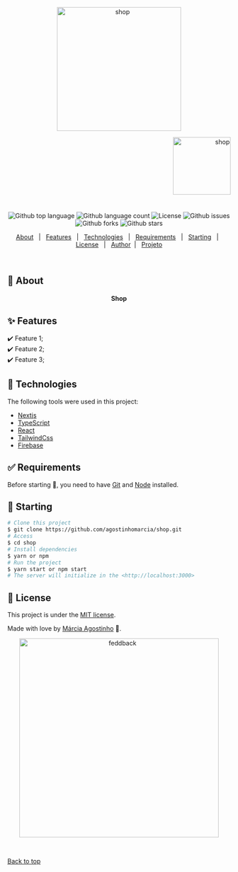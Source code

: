 <p align="center">
   <img src="https://media.giphy.com/media/FWyLGar0fQADQeKWYc/giphy.gif" alt="shop" width="280"/>
</p>

<p align="right">
   <img src="https://media.giphy.com/media/6VPav15Zzn3gj69T3k/giphy.gif" alt="shop" width="130"/>
</p>

<h1 align="center"></h1>

<p align="center">
  <img alt="Github top language" src="https://img.shields.io/github/languages/top/agostinhomarcia/my-feedback?color=4266f5">

  <img alt="Github language count" src="https://img.shields.io/github/languages/count/agostinhomarcia/my-feedback?color=4266f5">

  <img alt="License" src="https://img.shields.io/github/license/agostinhomarcia/my-feedback?color=4266f5">

   <img alt="Github issues" src="https://img.shields.io/github/issues/agostinhomarcia/my-feedback?color=4266f5" />

   <img alt="Github forks" src="https://img.shields.io/github/forks/agostinhomarcia/my-feedback?color=4266f5" />

   <img alt="Github stars" src="https://img.shields.io/github/stars/agostinhomarcia/my-feedback?color=4266f5" /> 
</p>

<p align="center">
  <a href="#dart-about">About</a> &#xa0; | &#xa0; 
  <a href="#sparkles-features">Features</a> &#xa0; | &#xa0;
  <a href="#rocket-technologies">Technologies</a> &#xa0; | &#xa0;
  <a href="#white_check_mark-requirements">Requirements</a> &#xa0; | &#xa0;
  <a href="#checkered_flag-starting">Starting</a> &#xa0; | &#xa0;
  <a href="#memo-license">License</a> &#xa0; | &#xa0;
  <a href="https://github.com/agostinhomarcia" target="_blank">Author</a>&#xa0; | &#xa0
  <a href="#" target="_blank" rel="noopener noreferrer">Projeto</a>
</p>

<br>

## :dart: About

<h4 align="center"> Shop </h4>

<p align="center">
   <!-- <img src="https://media.giphy.com/media/wMHs23gzGAokk92GqE/giphy.gif" alt="feedback" width="690"/> -->
</p>

## :sparkles: Features

:heavy_check_mark: Feature 1;\
:heavy_check_mark: Feature 2;\
:heavy_check_mark: Feature 3;

## :rocket: Technologies

The following tools were used in this project:

- [Nextjs](https://pt-br.nextjs.org/)
- [TypeScript](https://www.w3schools.com/typescript/)
- [React](https://pt-br.reactjs.org/)
- [TailwindCss](https://tailwindcss.com/docs/)
- [Firebase](https://firebase.google.com/)

## :white_check_mark: Requirements

Before starting :checkered_flag:, you need to have [Git](https://git-scm.com) and [Node](https://nodejs.org/en/) installed.

## :checkered_flag: Starting

```bash
# Clone this project
$ git clone https://github.com/agostinhomarcia/shop.git
# Access
$ cd shop
# Install dependencies
$ yarn or npm
# Run the project
$ yarn start or npm start
# The server will initialize in the <http://localhost:3000>
```

## :memo: License

This project is under the [MIT license](./License).

Made with love by [Márcia Agostinho](https://github.com/agostinhomarcia) 🚀.

<p align="center">
   <img src="https://media.giphy.com/media/3taHgpItURctxuyjqJ/giphy.gif" alt="feddback" width="450"/>
</p>

&#xa0;

<a href="#top">Back to top </a>

